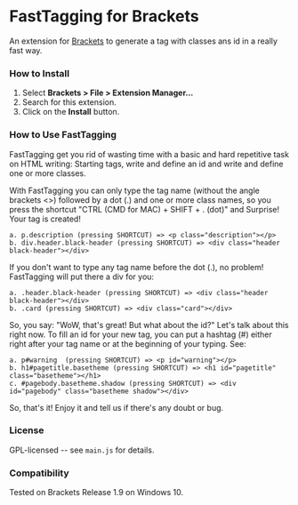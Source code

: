 # FastTagging for Brackets
An extension for [Brackets](https://github.com/adobe/brackets/) to generate
a tag with classes ans id in a really fast way.

### How to Install
1. Select **Brackets > File > Extension Manager...**
2. Search for this extension.
3. Click on the **Install** button.

### How to Use FastTagging
FastTagging get you rid of wasting time with a basic and hard repetitive task on HTML writing: Starting tags, write and define an id and write and define one or more classes.

With FastTagging you can only type the tag name (without the angle brackets <>) followed by a dot (.) and one or more class names, so you press the shortcut "CTRL (CMD for MAC) + SHIFT + . (dot)" and Surprise! Your tag is created!

    a. p.description (pressing SHORTCUT) => <p class="description"></p>
    b. div.header.black-header (pressing SHORTCUT) => <div class="header black-header"></div>

If you don't want to type any tag name before the dot (.), no problem! FastTagging will put there a div for you:

    a. .header.black-header (pressing SHORTCUT) => <div class="header black-header"></div>
    b. .card (pressing SHORTCUT) => <div class="card"></div>

So, you say: "WoW, that's great! But what about the id?" Let's talk about this right now. To fill an id for your new tag, you can put a hashtag (#) either right after your tag name or at the beginning of your typing. See:

    a. p#warning  (pressing SHORTCUT) => <p id="warning"></p>
    b. h1#pagetitle.basetheme (pressing SHORTCUT) => <h1 id="pagetitle" class="basetheme"></h1>
    c. #pagebody.basetheme.shadow (pressing SHORTCUT) => <div id="pagebody" class="basetheme shadow"></div>

So, that's it! Enjoy it and tell us if there's any doubt or bug.

### License
GPL-licensed -- see `main.js` for details.

### Compatibility
Tested on Brackets Release 1.9 on Windows 10.